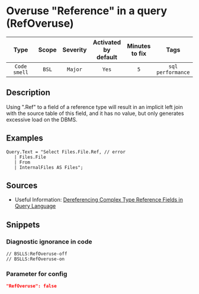 # Overuse "Reference" in a query (RefOveruse)

 |     Type     | Scope | Severity | Activated<br>by default | Minutes<br>to fix |             Tags             |
 |:------------:|:-----:|:--------:|:-----------------------------:|:-----------------------:|:----------------------------:|
 | `Code smell` | `BSL` | `Major`  |             `Yes`             |           `5`           | `sql`<br>`performance` | 

<!-- Блоки выше заполняются автоматически, не трогать -->
## Description
<!-- Описание диагностики заполняется вручную. Необходимо понятным языком описать смысл и схему работу -->
Using ".Ref" to a field of a reference type will result in an implicit left join with the source table of this field, and it has no value, but only generates excessive load on the DBMS.
## Examples
<!-- В данном разделе приводятся примеры, на которые диагностика срабатывает, а также можно привести пример, как можно исправить ситуацию -->
```
Query.Text = "Select Files.File.Ref, // error
   | Files.File
   | From
   | InternalFiles AS Files";
```
## Sources
<!-- Необходимо указывать ссылки на все источники, из которых почерпнута информация для создания диагностики -->
<!-- Примеры источников

* Источник: [Стандарт: Тексты модулей](https://its.1c.ru/db/v8std#content:456:hdoc)
* Полезная информация: [Отказ от использования модальных окон](https://its.1c.ru/db/metod8dev#content:5272:hdoc)
* Источник: [Cognitive complexity, ver. 1.4](https://www.sonarsource.com/docs/CognitiveComplexity.pdf) -->
* Useful Information: [Dereferencing Complex Type Reference Fields in Query Language](https://its.1c.ru/db/v8std/content/654/hdoc)

## Snippets

<!-- Блоки ниже заполняются автоматически, не трогать -->
### Diagnostic ignorance in code

```bsl
// BSLLS:RefOveruse-off
// BSLLS:RefOveruse-on
```

### Parameter for config

```json
"RefOveruse": false
```
